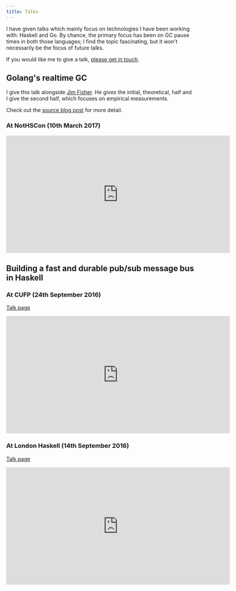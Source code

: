 ```yaml
---
title: Talks
---
```


I have given talks which mainly focus on technologies I have been working with:
Haskell and Go. By chance, the primary focus has been on GC pause times in both
those languages; I find the topic fascinating, but it won't necessarily be the
focus of future talks.

If you would like me to give a talk, [please get in touch](/contact.html).

## Golang's realtime GC

I give this talk alongside [Jim Fisher](https://jameshfisher.github.io/). He
gives the initial, theoretical, half and I give the second half, which focuses
on empirical measurements.

Check out the [source blog
post](https://making.pusher.com/golangs-real-time-gc-in-theory-and-practice/)
for more detail.

### At NotHSCon (10th March 2017)

<iframe width="600" height="315" src="https://www.youtube.com/embed/nckseQJ1Nlg?rel=0" frameborder="0" allowfullscreen></iframe>

## Building a fast and durable pub/sub message bus in Haskell

### At CUFP (24th September 2016)

[Talk page](http://cufp.org/2016/developing-a-fast-and-durable-pub-sub-message-bus.html)

<iframe width="600" height="315" src="https://www.youtube.com/embed/ycf3LG1A8Hg?rel=0&t=105s" frameborder="0" allowfullscreen></iframe>

### At London Haskell (14th September 2016)

[Talk page](https://www.meetup.com/London-Haskell/events/233771711/)

<iframe width="600" height="315" src="https://www.youtube.com/embed/cdG29_Do0OM?rel=0" frameborder="0" allowfullscreen></iframe>
